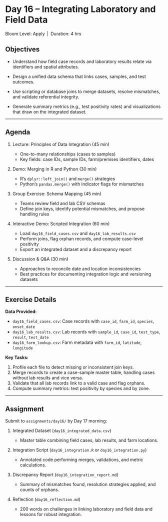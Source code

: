 # **Day 16 – Integrating Laboratory and Field Data**
  
Bloom Level: Apply | Duration: 4 hrs  

## Objectives  

- Understand how field case records and laboratory results relate via identifiers and spatial attributes.  

- Design a unified data schema that links cases, samples, and test outcomes.  

- Use scripting or database joins to merge datasets, resolve mismatches, and validate referential integrity.  

- Generate summary metrics (e.g., test positivity rates) and visualizations that draw on the integrated dataset.  

---  

## Agenda  

1. Lecture: Principles of Data Integration (45 min)  
   - One-to-many relationships (cases to samples)  
   - Key fields: case IDs, sample IDs, farm/premises identifiers, dates  

2. Demo: Merging in R and Python (30 min)  
   - R’s `dplyr::left_join()` and `merge()` strategies  
   - Python’s `pandas.merge()` with indicator flags for mismatches  

3. Group Exercise: Schema Mapping (45 min)  
   - Teams review field and lab CSV schemas  
   - Define join keys, identify potential mismatches, and propose handling rules  

4. Interactive Demo: Scripted Integration (60 min)  
   - Load `day16_field_cases.csv` and `day16_lab_results.csv`  
   - Perform joins, flag orphan records, and compute case-level positivity  
   - Export an integrated dataset and a discrepancy report  

5. Discussion & Q&A (30 min)  
   - Approaches to reconcile date and location inconsistencies  
   - Best practices for documenting integration logic and versioning datasets  

---  

## Exercise Details  

**Data Provided:**  
- `day16_field_cases.csv`: Case records with `case_id`, `farm_id`, `species`, `onset_date`  
- `day16_lab_results.csv`: Lab records with `sample_id`, `case_id`, `test_type`, `result`, `test_date`  
- `day16_farm_lookup.csv`: Farm metadata with `farm_id`, `latitude`, `longitude`  

**Key Tasks:**  
1. Profile each file to detect missing or inconsistent join keys.  
2. Merge records to create a case-sample master table, handling cases without lab results and vice versa.  
3. Validate that all lab records link to a valid case and flag orphans.  
4. Compute summary metrics: test positivity by species and by zone.  

---  

## Assignment  

Submit to `assignments/day16/` by Day 17 morning:  

1. Integrated Dataset (`day16_integrated_data.csv`)  
   - Master table combining field cases, lab results, and farm locations.  

2. Integration Script (`day16_integration.R` or `day16_integration.py`)  
   - Annotated code performing merges, validations, and metric calculations.  

3. Discrepancy Report (`day16_integration_report.md`)  
   - Summary of mismatches found, resolution strategies applied, and counts of orphans.  

4. Reflection (`day16_reflection.md`)  
   - 200 words on challenges in linking laboratory and field data and lessons for robust integration.